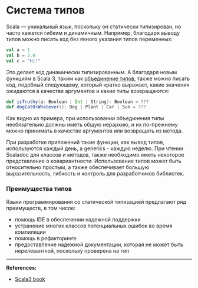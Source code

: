 # Система типов

Scala — уникальный язык, поскольку он статически типизирован, но часто кажется гибким и динамичным. 
Например, благодаря выводу типов можно писать код без явного указания типов переменных:

```scala
val a = 1
val b = 2.0
val c = "Hi!"
```

Это делает код динамически типизированным. 
А благодаря новым функциям в Scala 3, таким как [объединение типов](@DOC@type-system/types-union), 
также можно писать код, подобный следующему, который кратко выражает, 
какие значения ожидаются в качестве аргументов и какие типы возвращаются:

```scala
def isTruthy(a: Boolean | Int | String): Boolean = ???
def dogCatOrWhatever(): Dog | Plant | Car | Sun = ???
```

Как видно из примера, при использовании объединения типы необязательно должны иметь общую иерархию, 
и их по-прежнему можно принимать в качестве аргументов или возвращать из метода.

При разработке приложений такие функции, как вывод типов, используются каждый день, а generics - каждую неделю. 
При чтении Scaladoc для классов и методов, также необходимо иметь некоторое представление о ковариантности. 
Использование типов может быть относительно простым, а также обеспечивает большую выразительность, 
гибкость и контроль для разработчиков библиотек.

### Преимущества типов

Языки программирования со статической типизацией предлагают ряд преимуществ, в том числе:
- помощь IDE в обеспечении надежной поддержки
- устранение многих классов потенциальных ошибок во время компиляции
- помощь в рефакторинге
- предоставление надежной документации, которая не может быть нерелевантной, поскольку проверена на тип


---

**References:**
- [Scala3 book](https://docs.scala-lang.org/scala3/book/types-introduction.html)
